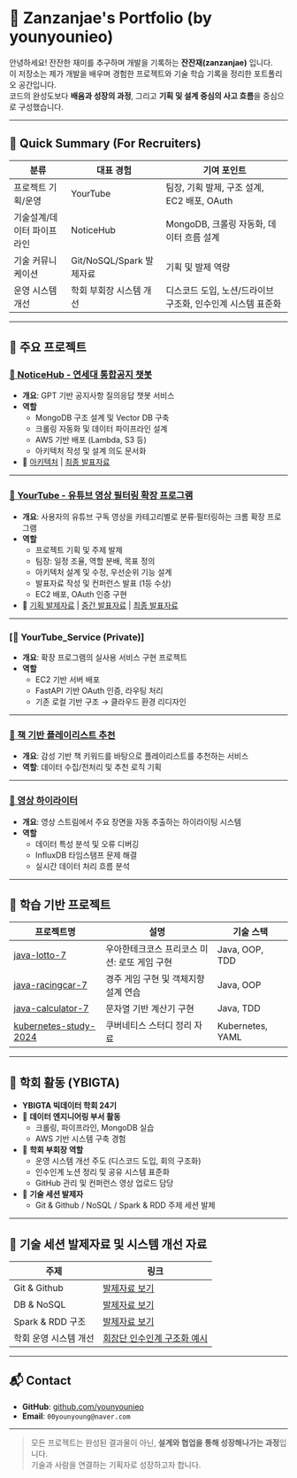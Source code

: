 # 💼 Zanzanjae's Portfolio (by younyounieo)

안녕하세요! 잔잔한 재미를 추구하며 개발을 기록하는 **잔잔재(zanzanjae)** 입니다.  
이 저장소는 제가 개발을 배우며 경험한 프로젝트와 기술 학습 기록을 정리한 포트폴리오 공간입니다.  
코드의 완성도보다 **배움과 성장의 과정**, 그리고 **기획 및 설계 중심의 사고 흐름**을 중심으로 구성했습니다.

---

## 📌 Quick Summary (For Recruiters)

| 분류 | 대표 경험 | 기여 포인트 |
|------|------------------|----------------|
| 프로젝트 기획/운영 | YourTube | 팀장, 기획 발제, 구조 설계, EC2 배포, OAuth |
| 기술설계/데이터 파이프라인 | NoticeHub | MongoDB, 크롤링 자동화, 데이터 흐름 설계 |
| 기술 커뮤니케이션 | Git/NoSQL/Spark 발제자료 | 기획 및 발제 역량 |
| 운영 시스템 개선 | 학회 부회장 시스템 개선 | 디스코드 도입, 노션/드라이브 구조화, 인수인계 시스템 표준화 |

---

## 🧩 주요 프로젝트

### [📂 NoticeHub - 연세대 통합공지 챗봇](https://github.com/YBIGTA/25th-conference-NoticeHub)
- **개요**: GPT 기반 공지사항 질의응답 챗봇 서비스
- **역할**
  - MongoDB 구조 설계 및 Vector DB 구축
  - 크롤링 자동화 및 데이터 파이프라인 설계
  - AWS 기반 배포 (Lambda, S3 등)
  - 아키텍처 작성 및 설계 의도 문서화
- 📎 [아키텍처](./projects/NoticeHub/architecture.png) | [최종 발표자료](./projects/NoticeHub/컨퍼런스_최종발표.pdf)

---

### [📂 YourTube - 유튜브 영상 필터링 확장 프로그램](https://github.com/YBIGTA/24th-conference-yourtube)
- **개요**: 사용자의 유튜브 구독 영상을 카테고리별로 분류·필터링하는 크롬 확장 프로그램
- **역할**
  - 프로젝트 기획 및 주제 발제
  - 팀장: 일정 조율, 역할 분배, 목표 정의
  - 아키텍처 설계 및 수정, 우선순위 기능 설계
  - 발표자료 작성 및 컨퍼런스 발표 (1등 수상)
  - EC2 배포, OAuth 인증 구현
- 📎 [기획 발제자료](./projects/YourTube/presentations/발제_유튜브%20알고리즘%20세탁기.pdf) | [중간 발표자료](./projects/YourTube/presentations/중간발표.pdf) | [최종 발표자료](./projects/YourTube/presentations/컨퍼런스_최종발표.pdf)

---

### [📂 YourTube_Service (Private)]
- **개요**: 확장 프로그램의 실사용 서비스 구현 프로젝트
- **역할**
  - EC2 기반 서버 배포
  - FastAPI 기반 OAuth 인증, 라우팅 처리
  - 기존 로컬 기반 구조 → 클라우드 환경 리디자인

---

### [📂 책 기반 플레이리스트 추천](https://github.com/YBIGTA/24th-project-playlist-recommendation)
- **개요**: 감성 기반 책 키워드를 바탕으로 플레이리스트를 추천하는 서비스
- **역할**: 데이터 수집/전처리 및 추천 로직 기획

---

### [📂 영상 하이라이터](https://github.com/YBIGTA/24th-de-highlighter)
- **개요**: 영상 스트림에서 주요 장면을 자동 추출하는 하이라이팅 시스템
- **역할**
  - 데이터 특성 분석 및 오류 디버깅
  - InfluxDB 타임스탬프 문제 해결
  - 실시간 데이터 처리 흐름 분석

---

## 🎯 학습 기반 프로젝트

| 프로젝트명 | 설명 | 기술 스택 |
|------------|------------------------------|------------------|
| [java-lotto-7](https://github.com/younyoungieo/java-lotto-7/tree/younyoungieo) | 우아한테크코스 프리코스 미션: 로또 게임 구현 | Java, OOP, TDD |
| [java-racingcar-7](https://github.com/younyoungieo/java-racingcar-7/tree/younyoungieo) | 경주 게임 구현 및 객체지향 설계 연습 | Java, OOP |
| [java-calculator-7](https://github.com/younyoungieo/java-calculator-7/tree/younyoungieo) | 문자열 기반 계산기 구현 | Java, TDD |
| [kubernetes-study-2024](https://github.com/younyoungieo/kubernetes-study-2024/tree/younyoungieo) | 쿠버네티스 스터디 정리 자료 | Kubernetes, YAML |

---

## 🧠 학회 활동 (YBIGTA)

- **YBIGTA 빅데이터 학회 24기**
- 🔹 **데이터 엔지니어링 부서 활동**
  - 크롤링, 파이프라인, MongoDB 실습
  - AWS 기반 시스템 구축 경험
- 🔹 **학회 부회장 역할**
  - 운영 시스템 개선 주도 (디스코드 도입, 회의 구조화)
  - 인수인계 노션 정리 및 공유 시스템 표준화
  - GitHub 관리 및 컨퍼런스 영상 업로드 담당
- 🔹 **기술 세션 발제자**
  - Git & Github / NoSQL / Spark & RDD 주제 세션 발제

---

## 📖 기술 세션 발제자료 및 시스템 개선 자료

| 주제 | 링크 |
|------|--------------------------|
| Git & Github | [발제자료 보기](./tech-sessions/Git.pdf) |
| DB & NoSQL | [발제자료 보기](./tech-sessions/NoSQL.pdf) |
| Spark & RDD 구조 | [발제자료 보기](./tech-sessions/Spark.pdf) |
| 학회 운영 시스템 개선 | [회장단 인수인계 구조화 예시](./system-improvements/회장단%20인수인계.md) |

---

## 📬 Contact

- **GitHub**: [github.com/younyounieo](https://github.com/younyounieo)
- **Email**: `00younyoung@naver.com`

---

> 모든 프로젝트는 완성된 결과물이 아닌, **설계와 협업을 통해 성장해나가는 과정**입니다.  
> 기술과 사람을 연결하는 기획자로 성장하고자 합니다.
